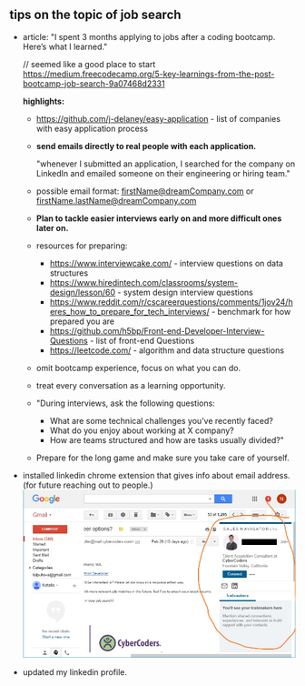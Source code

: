 ## tips on the topic of job search

* article:  "I spent 3 months applying to jobs after a coding bootcamp. Here’s what I learned."

  // seemed like a good place to start
https://medium.freecodecamp.org/5-key-learnings-from-the-post-bootcamp-job-search-9a07468d2331

  **highlights:**

  * https://github.com/j-delaney/easy-application - list of companies with easy application process

  * **send emails directly to real people with each application.**

    "whenever I submitted an application, I searched for the company on LinkedIn and emailed someone on their engineering or hiring team."
  * possible email format: firstName@dreamCompany.com or firstName.lastName@dreamCompany.com
  * **Plan to tackle easier interviews early on and more difficult ones later on.**
  * resources for preparing:
    * https://www.interviewcake.com/ - interview questions on data structures
    * https://www.hiredintech.com/classrooms/system-design/lesson/60 - system design interview questions
    * https://www.reddit.com/r/cscareerquestions/comments/1jov24/heres_how_to_prepare_for_tech_interviews/ - benchmark for how prepared you are
    * https://github.com/h5bp/Front-end-Developer-Interview-Questions - list of front-end Questions
    * https://leetcode.com/ - algorithm and data structure questions
  * omit bootcamp experience, focus on what you can do.
  * treat every conversation as a learning opportunity.
  * "During interviews, ask the following questions:
    * What are some technical challenges you’ve recently faced?
    * What do you enjoy about working at X company?
    * How are teams structured and how are tasks usually divided?"
  * Prepare for the long game and make sure you take care of yourself.

* installed linkedin chrome extension that gives info about email address. (for future reaching out to people.)
![alt text](img/chrome-extension.jpg)
* updated my linkedin profile.

